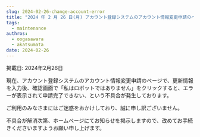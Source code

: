```yaml
---
slug: 2024-02-26-change-account-error
title: "2024 年 2 月 26 日(月) アカウント登録システムのアカウント情報変更申請のページでのシステム不具合発生のお知らせ"
tags:
  - maintenance
authros:
  - oogasawara
  - akatsumata
date: 2024-02-26
---
```


掲載日: 2024年2月26日


現在、アカウント登録システムのアカウント情報変更申請のページで、更新情報を入力後、確認画面で「私はロボットではありません」をクリックすると、エラーが表示されて申請完了できない、という不具合が発生しております。

ご利用のみなさまにはご迷惑をおかけしており、誠に申し訳ございません。

不具合が解消次第、ホームページにてお知らせを掲示しますので、改めてお手続きくださいますようお願い申し上げます。
